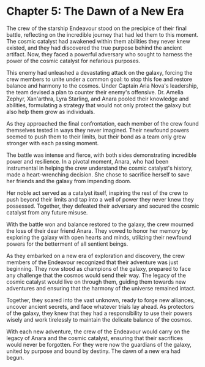 # Chapter 5: The Dawn of a New Era

The crew of the starship Endeavour stood on the precipice of their final battle, reflecting on the incredible journey that had led them to this moment. The cosmic catalyst had awakened within them abilities they never knew existed, and they had discovered the true purpose behind the ancient artifact. Now, they faced a powerful adversary who sought to harness the power of the cosmic catalyst for nefarious purposes.

This enemy had unleashed a devastating attack on the galaxy, forcing the crew members to unite under a common goal: to stop this foe and restore balance and harmony to the cosmos. Under Captain Aria Nova's leadership, the team devised a plan to counter their enemy's offensive. Dr. Amelia Zephyr, Xan'arthra, Lyra Starling, and Anara pooled their knowledge and abilities, formulating a strategy that would not only protect the galaxy but also help them grow as individuals.

As they approached the final confrontation, each member of the crew found themselves tested in ways they never imagined. Their newfound powers seemed to push them to their limits, but their bond as a team only grew stronger with each passing moment.

The battle was intense and fierce, with both sides demonstrating incredible power and resilience. In a pivotal moment, Anara, who had been instrumental in helping the crew understand the cosmic catalyst's history, made a heart-wrenching decision. She chose to sacrifice herself to save her friends and the galaxy from impending doom.

Her noble act served as a catalyst itself, inspiring the rest of the crew to push beyond their limits and tap into a well of power they never knew they possessed. Together, they defeated their adversary and secured the cosmic catalyst from any future misuse.

With the battle won and balance restored to the galaxy, the crew mourned the loss of their dear friend Anara. They vowed to honor her memory by exploring the galaxy with open hearts and minds, utilizing their newfound powers for the betterment of all sentient beings.

As they embarked on a new era of exploration and discovery, the crew members of the Endeavour recognized that their adventure was just beginning. They now stood as champions of the galaxy, prepared to face any challenge that the cosmos would send their way. The legacy of the cosmic catalyst would live on through them, guiding them towards new adventures and ensuring that the harmony of the universe remained intact.

Together, they soared into the vast unknown, ready to forge new alliances, uncover ancient secrets, and face whatever trials lay ahead. As protectors of the galaxy, they knew that they had a responsibility to use their powers wisely and work tirelessly to maintain the delicate balance of the cosmos.

With each new adventure, the crew of the Endeavour would carry on the legacy of Anara and the cosmic catalyst, ensuring that their sacrifices would never be forgotten. For they were now the guardians of the galaxy, united by purpose and bound by destiny. The dawn of a new era had begun.